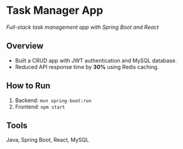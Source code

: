 # Task Manager App  
*Full-stack task management app with Spring Boot and React*  

## Overview  
- Built a CRUD app with JWT authentication and MySQL database.  
- Reduced API response time by **30%** using Redis caching.  

## How to Run  
1. Backend: `mvn spring-boot:run`  
2. Frontend: `npm start`  

## Tools  
Java, Spring Boot, React, MySQL  
